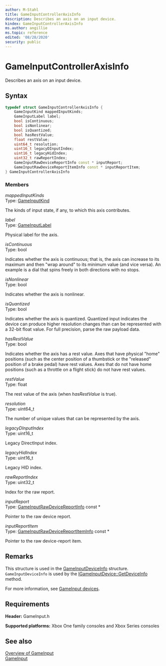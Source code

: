 ```yaml
---
author: M-Stahl
title: GameInputControllerAxisInfo
description: Describes an axis on an input device.
kindex: GameInputControllerAxisInfo
ms.author: angillie
ms.topic: reference
edited: '08/28/2020'
security: public
---
```


# GameInputControllerAxisInfo  

Describes an axis on an input device.  

<a id="syntaxSection"></a>

## Syntax  
  
```cpp
typedef struct GameInputControllerAxisInfo {  
    GameInputKind mappedInputKinds;  
    GameInputLabel label;  
    bool isContinuous;  
    bool isNonlinear;  
    bool isQuantized;  
    bool hasRestValue;  
    float restValue;  
    uint64_t resolution;  
    uint16_t legacyDInputIndex;  
    uint16_t legacyHidIndex;  
    uint32_t rawReportIndex;  
    GameInputRawDeviceReportInfo const * inputReport;  
    GameInputRawDeviceReportItemInfo const * inputReportItem;  
} GameInputControllerAxisInfo  
```
  
<a id="membersSection"></a>

### Members  
  
*mappedInputKinds*  
Type: [GameInputKind](../enums/gameinputkind.md)  
  
The kinds of input state, if any, to which this axis contributes.  
  
*label*  
Type: [GameInputLabel](../enums/gameinputlabel.md)  
  
Physical label for the axis.  
  
*isContinuous*  
Type: bool  
  
Indicates whether the axis is continuous; that is, the axis can increase to its maximum and then "wrap around" to its minimum value (and vice versa). An example is a dial that spins freely in both directions with no stops.  
  
*isNonlinear*  
Type: bool  
  
Indicates whether the axis is nonlinear.  
  
*isQuantized*  
Type: bool  
  
Indicates whether the axis is quantized. Quantized input indicates the device can produce higher resolution changes than can be represented with a 32-bit float value. For full precision, parse the raw payload data. 
  
*hasRestValue*  
Type: bool  
  
Indicates whether the axis has a rest value. Axes that have physical "home" positions (such as the center position of a thumbstick or the "released" position of a brake pedal) have rest values. Axes that do not have home positions (such as a throttle on a flight stick) do not have rest values.  
  
*restValue*  
Type: float  
  
The rest value of the axis (when *hasRestValue* is true).  
  
*resolution*  
Type: uint64_t  
  
The number of unique values that can be represented by the axis.  
  
*legacyDInputIndex*  
Type: uint16_t  
  
Legacy DirectInput index. 
  
*legacyHidIndex*  
Type: uint16_t  
  
Legacy HID index.  
  
*rawReportIndex*  
Type: uint32_t  
  
Index for the raw report.  
  
*inputReport*  
Type: [GameInputRawDeviceReportInfo](gameinputrawdevicereportinfo.md) const \*  
  
Pointer to the raw device report.  
  
*inputReportItem*  
Type: [GameInputRawDeviceReportItemInfo](gameinputrawdevicereportiteminfo.md) const \*  
  
Pointer to the raw device-report item.  
  
<a id="remarksSection"></a>

## Remarks  

This structure is used in the [GameInputDeviceInfo](gameinputdeviceinfo.md) structure. `GameInputDeviceInfo` is used by the [IGameInputDevice::GetDeviceInfo](../interfaces/igameinputdevice/methods/igameinputdevice_getdeviceinfo.md) method. 

For more information, see [GameInput devices](../../../../input/overviews/input-devices.md). 
  
<a id="requirementsSection"></a>

## Requirements  
  
**Header:** GameInput.h
  
**Supported platforms:** Xbox One family consoles and Xbox Series consoles  
  
<a id="seealsoSection"></a>

## See also  

[Overview of GameInput](../../../../input/overviews/input-overview.md)  
[GameInput](../gameinput_members.md)
  